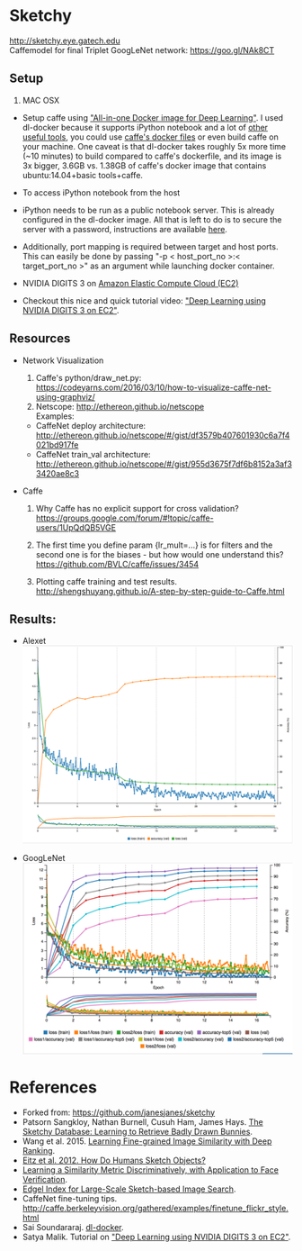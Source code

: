 # Sketchy
http://sketchy.eye.gatech.edu  
Caffemodel for final Triplet GoogLeNet network: https://goo.gl/NAk8CT  

## Setup
1. MAC OSX
  - Setup caffe using ["All-in-one Docker image for Deep Learning"]. I used dl-docker because it supports iPython notebook and a lot of [other useful tools](https://github.com/saiprashanths/dl-docker/blob/master/README.md#specs), you could use [caffe's docker files](https://github.com/BVLC/caffe/tree/master/docker) or even build caffe on your machine. One caveat is that dl-docker takes roughly 5x more time (~10 minutes) to build compared to caffe's dockerfile, and its image is 3x bigger, 3.6GB vs. 1.38GB of caffe's docker image that contains ubuntu:14.04+basic tools+caffe.

 - To access iPython notebook from the host
 - iPython needs to be run as a public notebook server. This is already configured in the dl-docker image. All that is left to do is to secure the server with a password, instructions are available [here](http://jupyter-notebook.readthedocs.io/en/latest/public_server.html).
 - Additionally, port mapping is required between target and host ports. This can easily be done by passing "-p < host_port_no >:< target_port_no >" as an argument while launching docker container.

- NVIDIA DIGITS 3 on [Amazon Elastic Compute Cloud (EC2)](https://aws.amazon.com/ec2/)
 - Checkout this nice and quick tutorial video: ["Deep Learning using NVIDIA DIGITS 3 on EC2"].

## Resources

- Network Visualization  

  1. Caffe's python/draw_net.py: https://codeyarns.com/2016/03/10/how-to-visualize-caffe-net-using-graphviz/
  2. Netscope: http://ethereon.github.io/netscope  
    Examples:  
    - CaffeNet deploy architecture: http://ethereon.github.io/netscope/#/gist/df3579b407601930c6a7f4021bd917fe  
    - CaffeNet train_val architecture: http://ethereon.github.io/netscope/#/gist/955d3675f7df6b8152a3af33420ae8c3

- Caffe
	1. Why Caffe has no explicit support for cross validation? https://groups.google.com/forum/#!topic/caffe-users/1UpQdQB5VGE﻿

	2. The first time you define param {lr_mult=...} is for filters and the second one is for the biases - but how would one understand this? https://github.com/BVLC/caffe/issues/3454

	3. Plotting caffe training and test results. http://shengshuyang.github.io/A-step-by-step-guide-to-Caffe.html


## Results:

- Alexet
	![](https://github.com/yrevar/sketchy/blob/master/results/DIGITS/AlexNet/LearningCurve.png)

- GoogLeNet
 	![](https://github.com/yrevar/sketchy/blob/master/results/DIGITS/GoogLeNet/LearningCurve.png)

# References
- Forked from: https://github.com/janesjanes/sketchy
- Patsorn Sangkloy, Nathan Burnell, Cusuh Ham, James Hays. [The Sketchy Database: Learning to Retrieve Badly Drawn Bunnies](http://www.cc.gatech.edu/~hays/tmp/sketchy-database.pdf).
- Wang et al. 2015. [Learning Fine-grained Image Similarity with Deep Ranking](http://users.eecs.northwestern.edu/~jwa368/pdfs/deep_ranking.pdf).
- [Eitz et al. 2012. How Do Humans Sketch Objects?](http://cybertron.cg.tu-berlin.de/eitz/pdf/2012_siggraph_classifysketch.pdf)
- [Learning a Similarity Metric Discriminatively, with Application to Face
Verification](http://yann.lecun.com/exdb/publis/pdf/chopra-05.pdf).
- [Edgel Index for Large-Scale Sketch-based Image Search](http://bcmi.sjtu.edu.cn/~zhangliqing/Papers/2011CVPR-ImageSearch-Cao.pdf).
- CaffeNet fine-tuning tips. http://caffe.berkeleyvision.org/gathered/examples/finetune_flickr_style.html
- Sai Soundararaj. [dl-docker]["All-in-one Docker image for Deep Learning"].
- Satya Malik. Tutorial on ["Deep Learning using NVIDIA DIGITS 3 on EC2"].

["All-in-one Docker image for Deep Learning"]:https://github.com/saiprashanths/dl-docker

["Deep Learning using NVIDIA DIGITS 3 on EC2"]:https://www.youtube.com/watch?v=QZaAcl_F9R0
